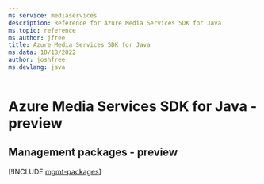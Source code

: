 ```yaml
---
ms.service: mediaservices
description: Reference for Azure Media Services SDK for Java
ms.topic: reference
ms.author: jfree
title: Azure Media Services SDK for Java
ms.data: 10/18/2022
author: joshfree
ms.devlang: java
---
```

# Azure Media Services SDK for Java - preview

## Management packages - preview
[!INCLUDE [mgmt-packages](media-services-mgmt-index.md)]